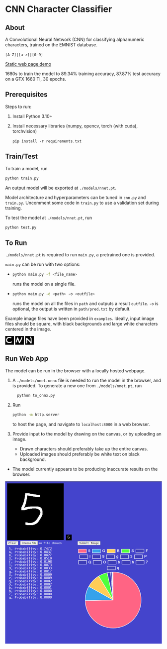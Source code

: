 # CNN Character Classifier

## About

A Convolutional Neural Network (CNN) for classifying alphanumeric characters,
trained on the EMNIST database.

`[A-Z]|[a-z]|[0-9]`

[Static web page demo](https://xiej2520.github.io/CNNCharacterClassifier/)

1680s to train the model to 89.34% training accuracy, 87.87% test accuracy on a
GTX 1660 TI, 30 epochs.

## Prerequisites

Steps to run:

1. Install Python 3.10+
2. Install necessary libraries (numpy, opencv, torch (with cuda), torchvision)

   `pip install -r requirements.txt`

## Train/Test

To train a model, run

```Bash
python train.py
```

An output model will be exported at `./models/nnet.pt`.

Model architecture and hyperparameters can be tuned in `cnn.py` and `train.py`.
Uncomment some code in `train.py` to use a validation set during training.

To test the model at `./models/nnet.pt`, run

```Bash
python test.py
```

## To Run

`./models/nnet.pt` is required to run `main.py`, a pretrained one is provided.

`main.py` can be run with two options:

* ```Bash
  python main.py -f <file_name>
  ```

  runs the model on a single file.

* ```Bash
  python main.py -d <path> -o <outfile>
  ```

  runs the model on all the files in
`path` and outputs a result `outfile`. `-o` is optional, the output is written
in `path/pred.txt` by default.

Example image files have been provided in `examples`. Ideally, input image files
should be square, with black backgrounds and large white characters centered in
the image.

![Example C](examples/cCap.png) ![Example N](examples/nCap.png) ![Example N2](examples/nCap2.png)

## Run Web App

The model can be run in the browser with a locally hosted webpage.

1. A `./models/nnet.onnx` file is needed to run the model in the browser, and is
   provided. To generate a new one from `./models/nnet.pt`, run

   ```Bash
     python to_onnx.py
   ```

2. Run

   ```Bash
   python -m http.server
   ```

   to host the page, and navigate to `localhost:8000` in a web browser.
3. Provide input to the model by drawing on the canvas, or by uploading an image.
   * Drawn characters should preferably take up the entire canvas.
   * Uploaded images should preferably be white text on black background.

* The model currently appears to be producing inaccurate results on the browser.

![Web app screenshot](examples/webapp.png)
